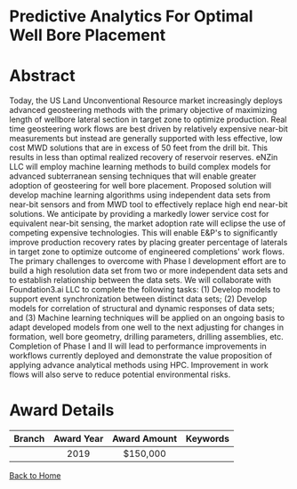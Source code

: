 
Predictive Analytics For Optimal Well Bore Placement
====================================================

# Abstract


Today, the US Land Unconventional Resource market increasingly deploys advanced geosteering methods with the primary objective of maximizing length of wellbore lateral section in target zone to optimize production. Real time geosteering work flows are best driven by relatively expensive near-bit measurements but instead are generally supported with less effective, low cost MWD solutions that are in excess of 50 feet from the drill bit. This results in less than optimal realized recovery of reservoir reserves. eNZin LLC will employ machine learning methods to build complex models for advanced subterranean sensing techniques that will enable greater adoption of geosteering for well bore placement. Proposed solution will develop machine learning algorithms using independent data sets from near-bit sensors and from MWD tool to effectively replace high end near-bit solutions. We anticipate by providing a markedly lower service cost for equivalent near-bit sensing, the market adoption rate will eclipse the use of competing expensive technologies. This will enable E&P's to significantly improve production recovery rates by placing greater percentage of laterals in target zone to optimize outcome of engineered completions' work flows. The primary challenges to overcome with Phase I development effort are to build a high resolution data set from two or more independent data sets and to establish relationship between the data sets. We will collaborate with Foundation3.ai LLC to complete the following tasks: (1) Develop models to support event synchronization between distinct data sets; (2) Develop models for correlation of structural and dynamic responses of data sets; and (3) Machine learning techniques will be applied on an ongoing basis to adapt developed models from one well to the next adjusting for changes in formation, well bore geometry, drilling parameters, drilling assemblies, etc. Completion of Phase I and II will lead to performance improvements in workflows currently deployed and demonstrate the value proposition of applying advance analytical methods using HPC. Improvement in work flows will also serve to reduce potential environmental risks.  

# Award Details

|Branch|Award Year|Award Amount|Keywords|
| :---: | :---: | :---: | :---: |
||2019|$150,000||
  
  


[Back to Home](https://github.com/chrischow/dod_sbir_awards/Reports/CC/#761)